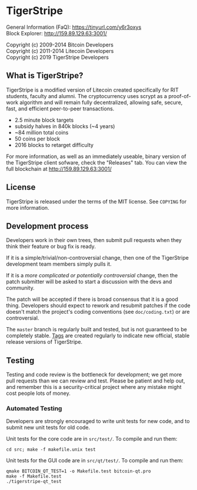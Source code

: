 TigerStripe
================================

General Information (FaQ): https://tinyurl.com/y6r3oxys<br/>
Block Explorer: http://159.89.129.63:3001/

Copyright (c) 2009-2014 Bitcoin Developers<br/>
Copyright (c) 2011-2014 Litecoin Developers<br/>
Copyright (c) 2019 TigerStripe Developers<br/>

What is TigerStripe?
----------------

TigerStripe is a modified version of Litecoin created specifically for RIT students, faculty and alumni. The cryptocurrency uses scrypt as a proof-of-work algorithm and will remain fully decentralized, allowing safe, secure, fast, and efficient peer-to-peer transactions.
 - 2.5 minute block targets
 - subsidy halves in 840k blocks (~4 years)
 - ~84 million total coins
 - 50 coins per block
 - 2016 blocks to retarget difficulty

For more information, as well as an immediately useable, binary version of
the TigerStripe client sofware, check the "Releases" tab. You can view the full blockchain at http://159.89.129.63:3001/

License
-------

TigerStripe is released under the terms of the MIT license. See `COPYING` for more
information.

Development process
-------------------

Developers work in their own trees, then submit pull requests when they think
their feature or bug fix is ready.

If it is a simple/trivial/non-controversial change, then one of the TigerStripe
development team members simply pulls it.

If it is a *more complicated or potentially controversial* change, then the patch
submitter will be asked to start a discussion with the devs and community.

The patch will be accepted if there is broad consensus that it is a good thing.
Developers should expect to rework and resubmit patches if the code doesn't
match the project's coding conventions (see `doc/coding.txt`) or are
controversial.

The `master` branch is regularly built and tested, but is not guaranteed to be
completely stable. [Tags](https://github.com/tigerstripe-project/tigerstripe/tags) are created
regularly to indicate new official, stable release versions of TigerStripe.

Testing
-------

Testing and code review is the bottleneck for development; we get more pull
requests than we can review and test. Please be patient and help out, and
remember this is a security-critical project where any mistake might cost people
lots of money.

### Automated Testing

Developers are strongly encouraged to write unit tests for new code, and to
submit new unit tests for old code.

Unit tests for the core code are in `src/test/`. To compile and run them:

    cd src; make -f makefile.unix test

Unit tests for the GUI code are in `src/qt/test/`. To compile and run them:

    qmake BITCOIN_QT_TEST=1 -o Makefile.test bitcoin-qt.pro
    make -f Makefile.test
    ./tigerstripe-qt_test

